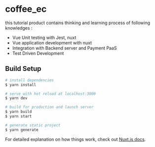 # coffee_ec
 
this tutorial product contains thinking and learning process of following knowledges :
 - Vue Unit testing with Jest, nuxt
 - Vue application development with nuxt
 - Integration with Backend server and Payment PaaS
 - Test Driven Development

## Build Setup

```bash
# install dependencies
$ yarn install

# serve with hot reload at localhost:3000
$ yarn dev

# build for production and launch server
$ yarn build
$ yarn start

# generate static project
$ yarn generate
```

For detailed explanation on how things work, check out [Nuxt.js docs](https://nuxtjs.org).
